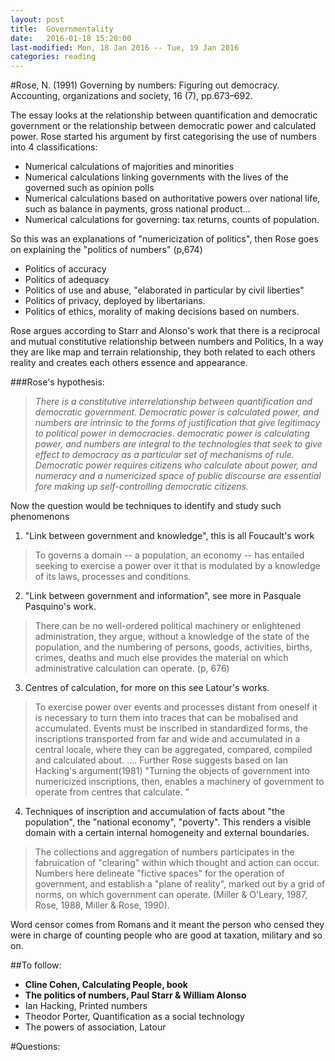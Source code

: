 ```yaml
---
layout: post
title:  Governmentality
date:   2016-01-18 15:20:00
last-modified: Mon, 18 Jan 2016 -- Tue, 19 Jan 2016
categories: reading
---
```


#Rose, N. (1991) Governing by numbers: Figuring out democracy. Accounting, organizations and society, 16 (7), pp.673–692.

The essay looks at the relationship between quantification and democratic government or the relationship between democratic power and calculated power. Rose started his argument by first categorising the use of numbers into 4 classifications:

- Numerical calculations of majorities and minorities
- Numerical calculations linking governments with the lives of the governed such as opinion polls
- Numerical calculations based on authoritative powers over national life, such as balance in payments, gross national product...
- Numerical calculations for governing: tax returns, counts of population.

So this was an explanations of "numericization of politics", then Rose goes on explaining the "politics of numbers" (p,674)

- Politics of accuracy
- Politics of adequacy
- Politics of use and abuse, "elaborated in particular by civil liberties"
- Politics of privacy, deployed by libertarians.
- Politics of ethics, morality of making decisions based on numbers.

Rose argues according to Starr and Alonso's work that there is a reciprocal and mutual constitutive relationship between numbers and Politics, In a way they are like map and terrain relationship, they both related to each others reality and creates each others essence and appearance.

###Rose's hypothesis:

> *There is a constitutive interrelationship between quantification and democratic government. Democratic power is calculated power, and numbers are intrinsic to the forms of justification that give legitimacy to political power in democracies. democratic power is calculating power, and numbers are integral to the technologies that seek to give effect to democracy as a particular set of mechanisms of rule. Democratic power requires citizens who calculate about power, and numeracy and a numericized space of public discourse are essential fore making up self-controlling democratic citizens.*


Now the question would be techniques to identify and study such phenomenons

1. "Link between government and knowledge", this is all Foucault's work
> To governs a domain -- a population, an economy -- has entailed seeking to exercise a power over it that is modulated by a knowledge of its laws, processes and conditions.

2. "Link between government and information", see more in Pasquale Pasquino's work.
> There can be no well-ordered political machinery or enlightened administration, they argue, without a knowledge of the state of the population, and the numbering of persons, goods, activities, births, crimes, deaths and much else provides the material on which administrative calculation can operate. (p, 676)

3. Centres of calculation, for more on this see Latour's works.
  > To exercise power over events and processes distant from oneself it is necessary to turn them into traces that can be mobalised and accumulated. Events must be inscribed in standardized forms, the inscriptions transported from far and wide and accumulated in a central locale, where they can be aggregated, compared, compiled and calculated about.
  ....
Further Rose suggests based on Ian Hacking's argument(1981)
>"Turning the objects of government into numericized inscriptions, then, enables a machinery of government to operate from centres that calculate.  "

4. Techniques of inscription and accumulation of facts about "the population", the "national economy", "poverty". This renders a visible domain with a certain internal homogeneity and external boundaries.
>The collections and aggregation of numbers participates in the fabruication of "clearing" within which thought and action can occur. Numbers here delineate "fictive spaces" for the operation of government, and establish a "plane of reality", marked out by a grid of norms, on which government can operate. (Miller & O'Leary, 1987, Rose, 1988, Miller & Rose, 1990).

Word censor comes from Romans and it meant the person who censed they were in charge of counting people who are good at taxation, military and so on.


##To follow:
- **Cline Cohen, Calculating People, book**
- **The politics of numbers, Paul Starr & William Alonso**
- Ian Hacking, Printed numbers
- Theodor Porter, Quantification as a social technology
- The powers of association, Latour


#Questions:
